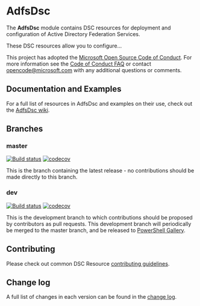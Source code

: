# AdfsDsc

The **AdfsDsc** module contains DSC resources for deployment and
configuration of Active Directory Federation Services.

These DSC resources allow you to configure...

This project has adopted the [Microsoft Open Source Code of Conduct](https://opensource.microsoft.com/codeofconduct/).
For more information see the [Code of Conduct FAQ](https://opensource.microsoft.com/codeofconduct/faq/) or contact [opencode@microsoft.com](mailto:opencode@microsoft.com) with any additional questions or comments.

## Documentation and Examples

For a full list of resources in AdfsDsc and examples on their use, check
out the [AdfsDsc wiki](https://github.com/X-Guardian/AdfsDsc/wiki).

## Branches

### master

[![Build status](https://ci.appveyor.com/api/projects/status/github/X-Guardian/AdfsDsc?branch=master&svg=true)](https://ci.appveyor.com/project/X-Guardian/AdfsDsc/branch/master)
[![codecov](https://codecov.io/gh/X-Guardian/AdfsDsc/branch/master/graph/badge.svg)](https://codecov.io/gh/X-Guardian/AdfsDsc/branch/master)

This is the branch containing the latest release -
no contributions should be made directly to this branch.

### dev

[![Build status](https://ci.appveyor.com/api/projects/status/github/X-Guardian/AdfsDsc?branch=dev&svg=true)](https://ci.appveyor.com/project/X-Guardian/AdfsDsc/branch/dev)
[![codecov](https://codecov.io/gh/X-Guardian/AdfsDsc/branch/dev/graph/badge.svg)](https://codecov.io/gh/X-Guardian/AdfsDsc/branch/dev)

This is the development branch
to which contributions should be proposed by contributors as pull requests.
This development branch will periodically be merged to the master branch,
and be released to [PowerShell Gallery](https://www.powershellgallery.com/).

## Contributing

Please check out common DSC Resource [contributing guidelines](https://github.com/PowerShell/DscResources/blob/master/CONTRIBUTING.md).

## Change log

A full list of changes in each version can be found in the [change log](CHANGELOG.md).
